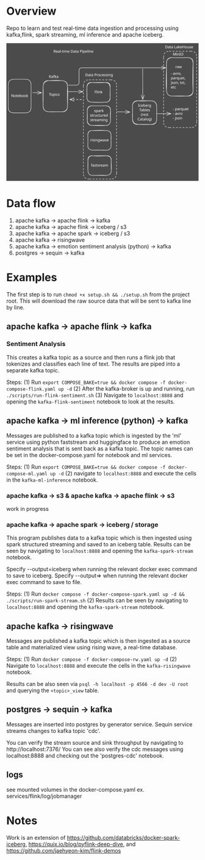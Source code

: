 # Overview

Repo to learn and test real-time data ingestion and processing using kafka,flink, spark streaming, ml inference and apache iceberg.

![](./assets/stream-data-pipeline.svg)

# Data flow

1. apache kafka -> apache flink -> kafka
2. apache kafka -> apache flink -> iceberg / s3
3. apache kafka -> apache spark -> iceberg / s3
4. apache kafka -> risingwave
5. apache kafka -> emotion sentiment analysis (python) -> kafka
6. postgres -> sequin -> kafka

# Examples

The first step is to run `chmod +x setup.sh && ./setup.sh` from the project root. This will download the raw source data that will be sent to kafka line by line.

## apache kafka -> apache flink -> kafka

### Sentiment Analysis

This creates a kafka topic as a source and then runs a flink job that tokenizes and classifies each line of text. The results are piped into a separate kafka topic.

Steps:
(1) Run `export COMPOSE_BAKE=true && docker compose -f docker-compose-flink.yaml up -d`
(2) After the kafka-broker is up and running, run `./scripts/run-flink-sentiment.sh`
(3) Navigate to `localhost:8888` and opening the `kafka-flink-sentiment` notebook to look at the results.

## apache kafka -> ml inference (python) -> kafka

Messages are published to a kafka topic which is ingested by the 'ml' service using python faststream and huggingface to produce an emotion sentiment analysis that is sent back as a kafka topic. The topic names can be set in the docker-compose.yaml for notebook and ml services.

Steps:
(1) Run `export COMPOSE_BAKE=true && docker compose -f docker-compose-ml.yaml up -d`
(2) navigate to `localhost:8888` and execute the cells in the `kafka-ml-inference` notebook.


### apache kafka -> s3 & apache kafka -> apache flink -> s3

work in progress

### apache kafka -> apache spark -> iceberg / storage

This program publishes data to a kafka topic which is then ingested using spark structured streaming and saved to an iceberg table. Results can be seen by navigating to `localhost:8888` and opening the `kafka-spark-stream` notebook.

Specify --output=iceberg when running the relevant docker exec command to save to iceberg.
Specify --output=><path> when running the relevant docker exec command to save to file.

Steps:
(1) Run `docker compose -f docker-compose-spark.yaml up -d && ./scripts/run-spark-stream.sh`
(2) Results can be seen by navigating to `localhost:8888` and opening the `kafka-spark-stream` notebook.

## apache kafka -> risingwave
Messages are published a kafka topic which is then ingested as a source table and materialized view using rising wave, a real-time database.

Steps:
(1) Run `docker compose -f docker-compose-rw.yaml up -d`
(2) Navigate to `localhost:8888` and execute the cells in the `kafka-risingwave` notebook.

Results can be also seen via `psql -h localhost -p 4566 -d dev -U root` and querying the `<topic>_view` table.

## postgres -> sequin -> kafka 
Messages are inserted into postgres by generator service. Sequin service streams changes to kafka topic 'cdc'.

You can verify the stream source and sink throughput by navigating to http://localhost:7376/
You can see also verify the cdc messages using localhost:8888 and checking out the 'postgres-cdc' notebook. 

## logs

see mounted volumes in the docker-compose.yaml
ex. services/flink/log/jobmanager

# Notes

Work is an extension of https://github.com/databricks/docker-spark-iceberg, https://quix.io/blog/pyflink-deep-dive, and
https://github.com/jaehyeon-kim/flink-demos
